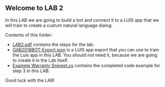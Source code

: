 
## Welcome to LAB 2

In this LAB we are going to build a bot and connect it to a LUIS app that we will train to create a custum natural language dialog.

Contents of this folder:
* [LAB2.pdf](https://github.com/Rubicon-BV/GlobalAzureBootcamp2018/blob/master/Lab2/Lab2.pdf) contains the steps for the lab.
* [GAB2018BOT-Export.json](https://github.com/Rubicon-BV/GlobalAzureBootcamp2018/blob/master/Lab2/GAB2018BOT-Export.json) is a LUIS app export that you can use to train the Luis app in this LAB. You should not need it, because we are going to create it in the Lab itself.
* [Example Warranty Snippet.cs](https://github.com/Rubicon-BV/GlobalAzureBootcamp2018/blob/master/Lab2/Example%20Warranty%20Snippet.cs) contains the completed code example for step 3 in this LAB. 

Good luck with the LAB!
